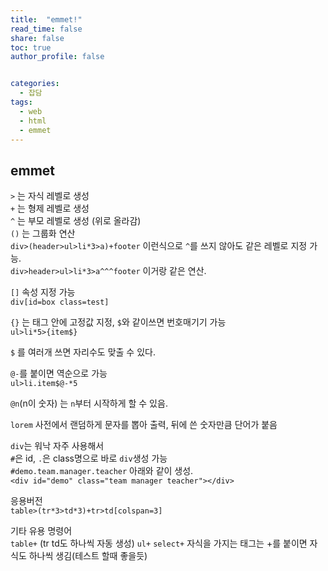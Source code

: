 ```yaml
---
title:  "emmet!"
read_time: false
share: false
toc: true
author_profile: false


categories:
  - 잡담
tags:
  - web
  - html
  - emmet
---
```


## emmet

`>` 는 자식 레벨로 생성  
`+` 는 형제 레벨로 생성  
`^` 는 부모 레벨로 생성 (위로 올라감)  
`()` 는 그룹화 연산  
`div>(header>ul>li*3>a)+footer` 이런식으로 `^`를 쓰지 않아도 같은 레벨로 지정 가능.  
`div>header>ul>li*3>a^^^footer` 이거랑 같은 연산.    

`[]` 속성 지정 가능  
`div[id=box class=test]`  

`{}` 는 태그 안에 고정값 지정, `$`와 같이쓰면 번호매기기 가능  
`ul>li*5>{item$}`  

`$` 를 여러개 쓰면 자리수도 맞출 수 있다.  

`@-`를 붙이면 역순으로 가능  
`ul>li.item$@-*5`  

`@n`(n이 숫자) 는 `n`부터 시작하게 할 수 있음.  

`lorem` 사전에서 랜덤하게 문자를 뽑아 출력, 뒤에 쓴 숫자만큼 단어가 붙음  

`div`는 워낙 자주 사용해서  
`#`은 id, `.`은 class명으로 바로 `div`생성 가능  
`#demo.team.manager.teacher` 아래와 같이 생성.  
`<div id="demo" class="team manager teacher"></div>`

응용버전  
`table>(tr*3>td*3)+tr>td[colspan=3]`  

기타 유용 명령어  
`table+` (tr td도 하나씩 자동 생성)
`ul+`
`select+`
자식을 가지는 태그는 +를 붙이면 자식도 하나씩 생김(테스트 할때 좋을듯)